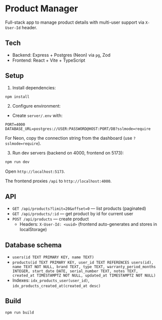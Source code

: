 # Product Manager

Full-stack app to manage product details with multi-user support via `X-User-Id` header.

## Tech
- Backend: Express + Postgres (Neon) via `pg`, Zod
- Frontend: React + Vite + TypeScript

## Setup

1. Install dependencies:
```bash
npm install
```

2. Configure environment:
- Create `server/.env` with:
```
PORT=4000
DATABASE_URL=postgres://USER:PASSWORD@HOST:PORT/DB?sslmode=require
```
For Neon, copy the connection string from the dashboard (use `?sslmode=require`).

3. Run dev servers (backend on 4000, frontend on 5173):
```bash
npm run dev
```

Open `http://localhost:5173`.

The frontend proxies `/api` to `http://localhost:4000`.

## API
- `GET /api/products?limit=20&offset=0` — list products (paginated)
- `GET /api/products/:id` — get product by id for current user
- `POST /api/products` — create product
  - Headers: `X-User-Id: <uuid>` (frontend auto-generates and stores in localStorage)

## Database schema
- `users(id TEXT PRIMARY KEY, name TEXT)`
- `products(id TEXT PRIMARY KEY, user_id TEXT REFERENCES users(id), name TEXT NOT NULL, brand TEXT, type TEXT, warranty_period_months INTEGER, start_date DATE, serial_number TEXT, notes TEXT, created_at TIMESTAMPTZ NOT NULL, updated_at TIMESTAMPTZ NOT NULL)`
- Indexes: `idx_products_user(user_id)`, `idx_products_created_at(created_at desc)`

## Build
```bash
npm run build
```
